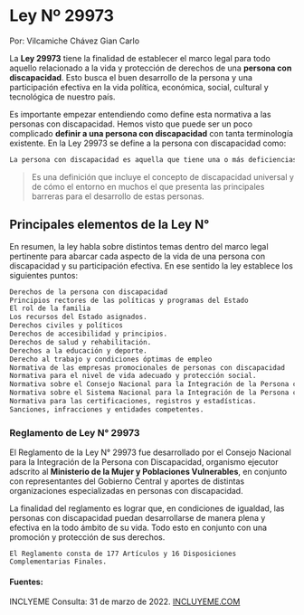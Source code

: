 # Ley Nº 29973

Por: Vilcamiche Chávez Gian Carlo

La **Ley 29973** tiene la finalidad de establecer el marco legal para todo aquello relacionado a la vida y protección de derechos de una **persona con discapacidad**. Esto busca el buen desarrollo de la persona y una participación efectiva en la vida política, económica, social, cultural y tecnológica de nuestro país.

Es importante empezar entendiendo como define esta normativa a las personas con discapacidad. Hemos visto que puede ser un poco complicado **definir a una persona con discapacidad** con tanta terminología existente. En la Ley 29973 se define a la persona con discapacidad como:

```markdown
La persona con discapacidad es aquella que tiene una o más deficiencias físicas, sensoriales, mentales o intelectuales de carácter permanente que, al interactuar con diversas barreras actitudinales y del entorno, no ejerza o pueda verse impedida en el ejercicio de sus derechos y su inclusión plena y efectiva en la sociedad, en igualdad de condiciones que las demás.
```

> Es una definición que incluye el concepto de discapacidad universal y de cómo el entorno en muchos el que presenta las principales barreras para el desarrollo de estas personas.

## Principales elementos de la Ley N°

En resumen, la ley habla sobre distintos temas dentro del marco legal pertinente para abarcar cada aspecto de la vida de una persona con discapacidad y su participación efectiva. En ese sentido la ley establece los siguientes puntos:

```markdown
Derechos de la persona con discapacidad
Principios rectores de las políticas y programas del Estado
El rol de la familia
Los recursos del Estado asignados.
Derechos civiles y políticos
Derechos de accesibilidad y principios.
Derechos de salud y rehabilitación.
Derechos a la educación y deporte.
Derecho al trabajo y condiciones óptimas de empleo
Normativa de las empresas promocionales de personas con discapacidad
Normativa para el nivel de vida adecuado y protección social.
Normativa sobre el Consejo Nacional para la Integración de la Persona con Discapacidad – CONADIS
Normativa sobre el Sistema Nacional para la Integración de la Persona con Discapacidad – SINAPEDIS
Normativa para las certificaciones, registros y estadísticas.
Sanciones, infracciones y entidades competentes.
```

### Reglamento de Ley N° 29973

El Reglamento de la Ley N°  29973 fue desarrollado por el Consejo Nacional para la Integración de la Persona con Discapacidad, organismo ejecutor adscrito al **Ministerio de la Mujer y Poblaciones Vulnerables**, en conjunto con representantes del Gobierno Central y aportes de distintas organizaciones especializadas en personas con discapacidad.

La finalidad del reglamento es lograr que, en condiciones de igualdad, las personas con discapacidad puedan desarrollarse de manera plena y efectiva en la todo ámbito de su vida. Todo esto en conjunto con una promoción y protección de sus derechos.

`El Reglamento consta de 177 Artículos y 16 Disposiciones Complementarias Finales.`

#### Fuentes:

INCLYEME
Consulta: 31 de marzo de 2022.
[INCLUYEME.COM](https://www.incluyeme.com/todo-lo-que-necesitas-saber-sobre-la-ley-n29973-para-personas-con-discapacidad-en-peru/#:~:text=La%20Ley%2029973%20tiene%20la,y%20tecnol%C3%B3gica%20de%20nuestro%20pa%C3%ADs.)

